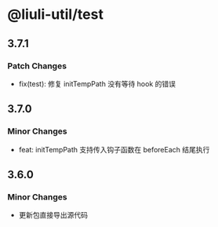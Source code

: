 # @liuli-util/test

## 3.7.1

### Patch Changes

- fix(test): 修复 initTempPath 没有等待 hook 的错误

## 3.7.0

### Minor Changes

- feat: initTempPath 支持传入钩子函数在 beforeEach 结尾执行

## 3.6.0

### Minor Changes

- 更新包直接导出源代码
